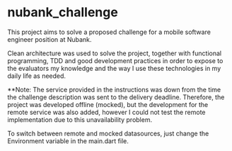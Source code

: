 # nubank_challenge

This project aims to solve a proposed challenge for a mobile software engineer position at Nubank.

Clean architecture was used to solve the project, together with functional programming, TDD and good development practices in order to expose to the evaluators my knowledge and the way I use these technologies in my daily life as needed.

**Note: The service provided in the instructions was down from the time the challenge description was sent to the delivery deadline. Therefore, the project was developed offline (mocked), but the development for the remote service was also added, however I could not test the remote implementation due to this unavailability problem. 

To switch between remote and mocked datasources, just change the Environment variable in the main.dart file.
